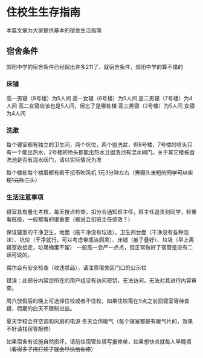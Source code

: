 # 住校生生存指南

本篇文章为大家提供基本的宿舍生活指南

## 宿舍条件
郧阳中学的宿舍条件已经超出许多211了，就宿舍条件，郧阳中学的算不错的

### 床铺
高一男寝（8号楼）为5人间 高一女寝（6号楼）为5人间 高二男寝（7号楼）为4人间 高二女寝应该也是5人间，但忘了是哪栋楼 高三男寝（2号楼）为5人间 女寝为4人间

### 洗漱
每个寝室都有独立的卫生间，两个坑位，两个盥洗盆，但8号楼、7号楼的喷头只有一个能出热水，2号楼的喷头都能出热水且盥洗池有混水阀门。关于其它楼栋盥洗池是否有混水阀门，请以实际情况为准

每个楼栋每个楼层都有若干投币吹风机 1元3分钟左右（~~男寝头发短的同学可以实现1元吹三头~~）

### 生活注意事项
寝室具有量化考核，每天按点检查，扣分会通知班主任，班主任追责到同学，轻重看班级，一般都看的很重要（据说会扣班主任绩效？）

保证寝室的干净卫生，地面（拖干净没有垃圾），卫生间台面（干净没有各种泡沫）、坑位（干净就行，可以考虑带瓶洁厕灵）、床铺（被子叠好）、垃圾（早上离寝室收拾走，垃圾桶里不留）
一般高一会严一点点，但正常做好了宿管是没有二话可说的。


偶尔会有安全检查（收违禁品），请注意宿舍区门口的公示栏


错误：此部分内容您所在的用户组没有访问密钥，无法访问，无法对其进行内容审查。


周六放假后的晚上可选择住校或者不住校，如果住校需在9点之前回寝室等待查寝，假期的白天不限制进出。

夏天学校会开空调和风扇的电源 冬天会供暖气（每个寝室都是有暖气片的，效果不好请找宿管报修）

如果宿舍有设施自然损坏，请前往宿管处填写报修单，如果想快点就每人早晚填（~~看得多了拷打烦了就会尽快给你修~~）